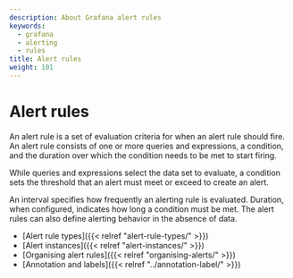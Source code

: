 ```yaml
---
description: About Grafana alert rules
keywords:
  - grafana
  - alerting
  - rules
title: Alert rules
weight: 101
---
```


# Alert rules

An alert rule is a set of evaluation criteria for when an alert rule should fire. An alert rule consists of one or more queries and expressions, a condition, and the duration over which the condition needs to be met to start firing.

While queries and expressions select the data set to evaluate, a condition sets the threshold that an alert must meet or exceed to create an alert.

An interval specifies how frequently an alerting rule is evaluated. Duration, when configured, indicates how long a condition must be met. The alert rules can also define alerting behavior in the absence of data.

- [Alert rule types]({{< relref "alert-rule-types/" >}})
- [Alert instances]({{< relref "alert-instances/" >}})
- [Organising alert rules]({{< relref "organising-alerts/" >}})
- [Annotation and labels]({{< relref "../annotation-label/" >}})
